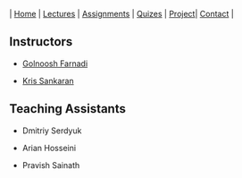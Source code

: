 
| [Home](index.md) | [Lectures](lectures.md) | [Assignments](assignments.md) | [Quizes](quizes.md) | [Project](project.md)| [Contact](contact.md) |

## Instructors

- [Golnoosh Farnadi](https://gfarnadi.github.io/)

- [Kris Sankaran](http://krisrs1128.github.io/personal-site/) 
  
 
 ## Teaching Assistants
 
 - Dmitriy Serdyuk 
 
 - Arian Hosseini
 
 - Pravish Sainath
 
 
